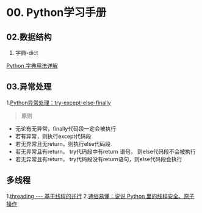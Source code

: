 # 00. Python学习手册

## 02.数据结构
1. 字典-dict

[Python 字典用法详解](https://mp.weixin.qq.com/s?__biz=Mzg3ODUxOTA3Mg==&mid=2247489989&idx=1&sn=40cb57cff4711a93e16803c7ca798388&chksm=cf132f8af864a69cdd4559d2e4cff165dece2349b6bd7ef83ae6412e118799b25fa548185e39&scene=178&cur_album_id=1794715139066118146#rd)

## 03.异常处理
1.[Python异常处理：try-except-else-finally](https://zhuanlan.zhihu.com/p/360807803)
> 原则
- 无论有无异常，finally代码段一定会被执行
- 若有异常，则执行except代码段
- 若无异常且无return，则执行else代码段
- 若无异常且有return， try代码段中有return 语句， 则else代码段不会被执行
- 若无异常且有return， try代码段没有return语句，则else代码段会执行

## 多线程

1.[threading --- 基于线程的并行](https://docs.python.org/zh-cn/3.13//library/threading.html)
2.[通俗易懂：说说 Python 里的线程安全、原子操作](https://www.cnblogs.com/wongbingming/p/12892927.html)
